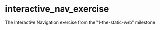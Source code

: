 # interactive_nav_exercise
The Interactive Navigation exercise from the "1-the-static-web" milestone
